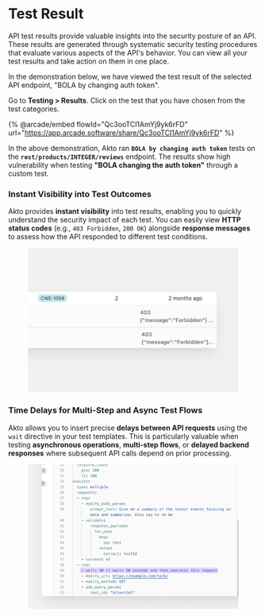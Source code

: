 # Test Result

API test results provide valuable insights into the security posture of an API. These results are generated through systematic security testing procedures that evaluate various aspects of the API's behavior. You can view all your test results and take action on them in one place.

In the demonstration below, we have viewed the test result of the selected API endpoint, "BOLA by changing auth token".&#x20;

Go to **Testing > Results**. Click on the test that you have chosen from the test categories.

{% @arcade/embed flowId="Qc3ooTCl1AmYj9yk6rFD" url="https://app.arcade.software/share/Qc3ooTCl1AmYj9yk6rFD" %}

In the above demonstration, Akto ran **`BOLA by changing auth token`** tests on the **`rest/products/INTEGER/reviews`** endpoint. The results show high vulnerability when testing **"BOLA changing the auth token"** through a custom test.

### Instant Visibility into Test Outcomes

Akto provides **instant visibility** into test results, enabling you to quickly understand the security impact of each test. You can easily view **HTTP status codes** (e.g., `403 Forbidden`, `200 OK`) alongside **response messages** to assess how the API responded to different test conditions.&#x20;

<figure><img src="../../.gitbook/assets/image (1) (1) (1) (1) (1).png" alt=""><figcaption></figcaption></figure>

### Time Delays for Multi-Step and Async Test Flows

Akto allows you to insert precise **delays between API requests** using the `wait` directive in your test templates. This is particularly valuable when testing **asynchronous operations**, **multi-step flows**, or **delayed backend responses** where subsequent API calls depend on prior processing.

<figure><img src="../../.gitbook/assets/image (118).png" alt=""><figcaption></figcaption></figure>
